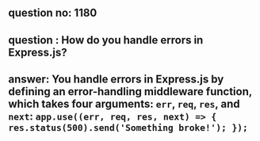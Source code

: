 
      
## question no: 1180

## question : How do you handle errors in Express.js?

## answer: You handle errors in Express.js by defining an error-handling middleware function, which takes four arguments: `err`, `req`, `res`, and `next`: `app.use((err, req, res, next) => { res.status(500).send('Something broke!'); });`
      